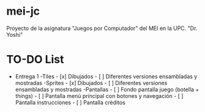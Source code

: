 # mei-jc
Proyecto de la asignatura "Juegos por Computador" del MEI en la UPC.
"Dr. Yoshi"

# TO-DO List
- Entrega 1
    -Tiles
        - [x] Dibujados
        - [ ] Diferentes versiones ensambladas y mostradas
    -Sprites
        - [x] Dibujados
        - [ ] Diferentes versiones ensambladas y mostradas
    -Pantallas
        - [ ] Fondo pantalla juego (botella + things)
        - [ ] Pantalla menú principal con botones y navegación
        - [ ] Pantalla instrucciones
        - [ ] Pantalla créditos